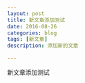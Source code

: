 ```yaml
---
layout: post
title: 新文章添加测试
date: 2016-08-26
categories: blog
tags: [新文章]
description: 添加新的文章

---
```


新文章添加测试
